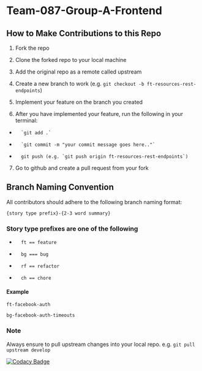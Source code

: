 # Team-087-Group-A-Frontend

## How to Make Contributions to this Repo

1.  Fork the repo

2.  Clone the forked repo to your local machine

3.  Add the original repo as a remote called upstream

4.  Create a new branch to work (e.g. `git checkout -b ft-resources-rest-endpoints`)

5.  Implement your feature on the branch you created

6.  After you have implemented your feature, run the following in your terminal:

*       `git add .`


*       `git commit -m "your commit message goes here.."`


*       git push (e.g. `git push origin ft-resources-rest-endpoints`)


7.  Go to github and create a pull request from your fork


## Branch Naming Convention

All contributors should adhere to the following branch naming format: 
```
{story type prefix}-{2-3 word summary}
```

### Story type prefixes are one of the following

*       ft == feature


*       bg === bug


*       rf == refactor


*       ch == chore

#### Example 

```
ft-facebook-auth
```
```
bg-facebook-auth-timeouts
```

### Note
Always ensure to pull upstream changes into your local repo. e.g. `git pull upstream develop`




[![Codacy Badge](https://api.codacy.com/project/badge/Grade/41eac457f8404b4095b4b9f9a5dd7621)](https://app.codacy.com/gh/BuildForSDGCohort2/Team-087-Group-A-Frontend?utm_source=github.com&utm_medium=referral&utm_content=BuildForSDGCohort2/Team-087-Group-A-Frontend&utm_campaign=Badge_Grade_Settings)